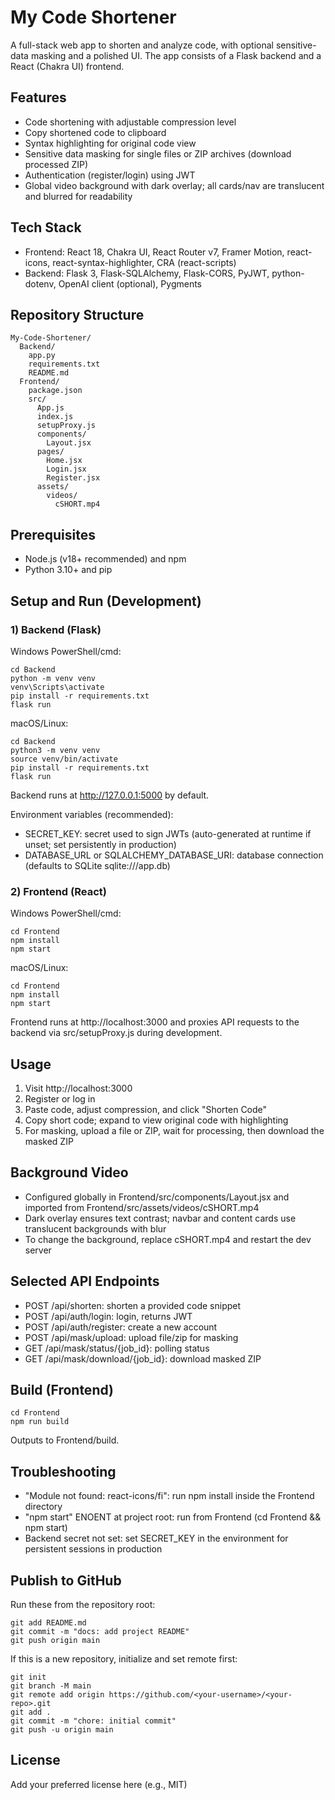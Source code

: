# My Code Shortener

A full-stack web app to shorten and analyze code, with optional sensitive-data masking and a polished UI. The app consists of a Flask backend and a React (Chakra UI) frontend.

## Features
- Code shortening with adjustable compression level
- Copy shortened code to clipboard
- Syntax highlighting for original code view
- Sensitive data masking for single files or ZIP archives (download processed ZIP)
- Authentication (register/login) using JWT
- Global video background with dark overlay; all cards/nav are translucent and blurred for readability

## Tech Stack
- Frontend: React 18, Chakra UI, React Router v7, Framer Motion, react-icons, react-syntax-highlighter, CRA (react-scripts)
- Backend: Flask 3, Flask-SQLAlchemy, Flask-CORS, PyJWT, python-dotenv, OpenAI client (optional), Pygments

## Repository Structure
```
My-Code-Shortener/
  Backend/
    app.py
    requirements.txt
    README.md
  Frontend/
    package.json
    src/
      App.js
      index.js
      setupProxy.js
      components/
        Layout.jsx
      pages/
        Home.jsx
        Login.jsx
        Register.jsx
      assets/
        videos/
          cSHORT.mp4
```

## Prerequisites
- Node.js (v18+ recommended) and npm
- Python 3.10+ and pip

## Setup and Run (Development)
### 1) Backend (Flask)
Windows PowerShell/cmd:
```
cd Backend
python -m venv venv
venv\Scripts\activate
pip install -r requirements.txt
flask run
```
macOS/Linux:
```
cd Backend
python3 -m venv venv
source venv/bin/activate
pip install -r requirements.txt
flask run
```
Backend runs at http://127.0.0.1:5000 by default.

Environment variables (recommended):
- SECRET_KEY: secret used to sign JWTs (auto-generated at runtime if unset; set persistently in production)
- DATABASE_URL or SQLALCHEMY_DATABASE_URI: database connection (defaults to SQLite sqlite:///app.db)

### 2) Frontend (React)
Windows PowerShell/cmd:
```
cd Frontend
npm install
npm start
```
macOS/Linux:
```
cd Frontend
npm install
npm start
```
Frontend runs at http://localhost:3000 and proxies API requests to the backend via src/setupProxy.js during development.

## Usage
1. Visit http://localhost:3000
2. Register or log in
3. Paste code, adjust compression, and click "Shorten Code"
4. Copy short code; expand to view original code with highlighting
5. For masking, upload a file or ZIP, wait for processing, then download the masked ZIP

## Background Video
- Configured globally in Frontend/src/components/Layout.jsx and imported from Frontend/src/assets/videos/cSHORT.mp4
- Dark overlay ensures text contrast; navbar and content cards use translucent backgrounds with blur
- To change the background, replace cSHORT.mp4 and restart the dev server

## Selected API Endpoints
- POST /api/shorten: shorten a provided code snippet
- POST /api/auth/login: login, returns JWT
- POST /api/auth/register: create a new account
- POST /api/mask/upload: upload file/zip for masking
- GET  /api/mask/status/{job_id}: polling status
- GET  /api/mask/download/{job_id}: download masked ZIP

## Build (Frontend)
```
cd Frontend
npm run build
```
Outputs to Frontend/build.

## Troubleshooting
- "Module not found: react-icons/fi": run npm install inside the Frontend directory
- "npm start" ENOENT at project root: run from Frontend (cd Frontend && npm start)
- Backend secret not set: set SECRET_KEY in the environment for persistent sessions in production

## Publish to GitHub
Run these from the repository root:
```
git add README.md
git commit -m "docs: add project README"
git push origin main
```
If this is a new repository, initialize and set remote first:
```
git init
git branch -M main
git remote add origin https://github.com/<your-username>/<your-repo>.git
git add .
git commit -m "chore: initial commit"
git push -u origin main
```

## License
Add your preferred license here (e.g., MIT)

